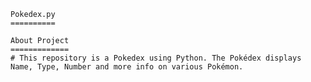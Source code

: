 
    Pokedex.py
    ==========

    About Project
    =============
    # This repository is a Pokedex using Python. The Pokédex displays Name, Type, Number and more info on various Pokémon. 